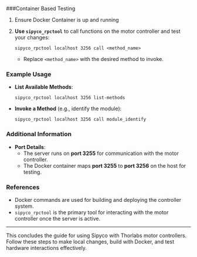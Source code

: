 
###Container Based Testing
1. Ensure Docker Container is up and running 
2. **Use `sipyco_rpctool`** to call functions on the motor controller and test your changes:

    ```
    sipyco_rpctool localhost 3256 call <method_name>
    ```

   - Replace `<method_name>` with the desired method to invoke.


### Example Usage

- **List Available Methods**:
  
    ```
    sipyco_rpctool localhost 3256 list-methods
    ```

- **Invoke a Method** (e.g., identify the module):

    ```
    sipyco_rpctool localhost 3256 call module_identify
    ```

### Additional Information

- **Port Details**:
  - The server runs on **port 3255** for communication with the motor controller.
  - The Docker container maps **port 3255** to **port 3256** on the host for testing.

### References

- Docker commands are used for building and deploying the controller system.
- `sipyco_rpctool` is the primary tool for interacting with the motor controller once the server is active.

---

This concludes the guide for using Sipyco with Thorlabs motor controllers. Follow these steps to make local changes, build with Docker, and test hardware interactions effectively.